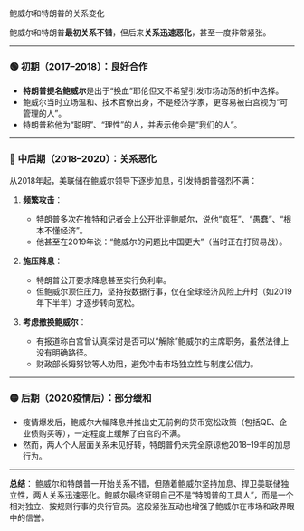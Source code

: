 鲍威尔和特朗普的关系变化

鲍威尔和特朗普**最初关系不错**，但后来**关系迅速恶化**，甚至一度非常紧张。

---

### 🟢 **初期（2017–2018）：良好合作**

* **特朗普提名鲍威尔**是出于“换血”耶伦但又不希望引发市场动荡的折中选择。
* 鲍威尔当时立场温和、技术官僚出身，不是经济学家，更容易被白宫视为“可管理的人”。
* 特朗普称他为“聪明”、“理性”的人，并表示他会是“我们的人”。

---

### 🔴 **中后期（2018–2020）：关系恶化**

从2018年起，美联储在鲍威尔领导下逐步加息，引发特朗普强烈不满：

1. **频繁攻击**：

   * 特朗普多次在推特和记者会上公开批评鲍威尔，说他“疯狂”、“愚蠢”、“根本不懂经济”。
   * 他甚至在2019年说：“鲍威尔的问题比中国更大”（当时正在打贸易战）。

2. **施压降息**：

   * 特朗普公开要求降息甚至实行负利率。
   * 但鲍威尔顶住压力，坚持按数据行事，仅在全球经济风险上升时（如2019年下半年）才逐步转向宽松。

3. **考虑撤换鲍威尔**：

   * 有报道称白宫曾认真探讨是否可以“解除”鲍威尔的主席职务，虽然法律上没有明确路径。
   * 财政部长姆努钦等人劝阻，避免冲击市场独立性与制度公信力。

---

### 🟡 **后期（2020疫情后）：部分缓和**

* 疫情爆发后，鲍威尔大幅降息并推出史无前例的货币宽松政策（包括QE、企业债购买等），一定程度上缓解了白宫的不满。
* 然而，两人个人层面关系未见好转，特朗普仍未完全原谅他2018–19年的加息行为。

---

**总结**：
鲍威尔和特朗普一开始关系不错，但随着鲍威尔坚持加息、捍卫美联储独立性，两人关系迅速恶化。鲍威尔最终证明自己不是“特朗普的工具人”，而是一个相对独立、按规则行事的央行官员。这段紧张互动也增强了鲍威尔在市场和政界眼中的信誉。